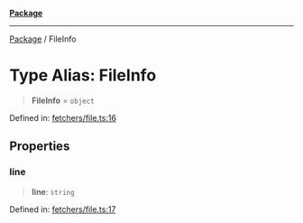 [**Package**](../README.md)

***

[Package](../globals.md) / FileInfo

# Type Alias: FileInfo

> **FileInfo** = `object`

Defined in: [fetchers/file.ts:16](https://github.com/AlexXanderGrib/proxy-master/blob/d9889b922817ac03c7a235b832a590a4ef34fb55/src/fetchers/file.ts#L16)

## Properties

### line

> **line**: `string`

Defined in: [fetchers/file.ts:17](https://github.com/AlexXanderGrib/proxy-master/blob/d9889b922817ac03c7a235b832a590a4ef34fb55/src/fetchers/file.ts#L17)
